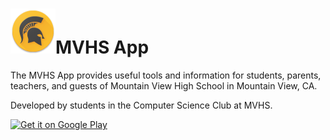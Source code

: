 ![Icon](./app/src/main/res/drawable-hdpi/ic_launcher.png)MVHS App
========
The MVHS App provides useful tools and information for students, parents, teachers, and guests of Mountain View High School in Mountain View, CA. 

Developed by students in the Computer Science Club at MVHS.

[![Get it on Google Play](http://developer.android.com/images/brand/en_generic_rgb_wo_60.png)](https://play.google.com/store/apps/details?id=net.mvla.mvhs)
